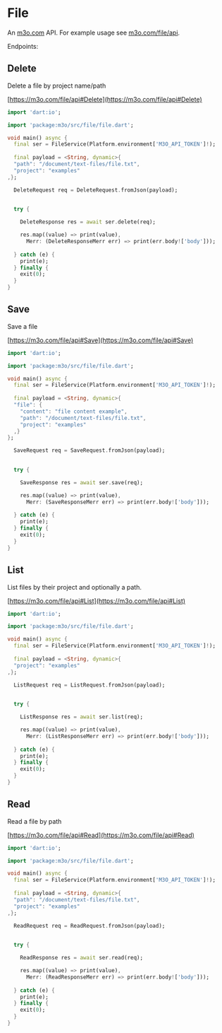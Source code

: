 # File

An [m3o.com](https://m3o.com) API. For example usage see [m3o.com/file/api](https://m3o.com/file/api).

Endpoints:

## Delete

Delete a file by project name/path


[https://m3o.com/file/api#Delete](https://m3o.com/file/api#Delete)

```dart
import 'dart:io';

import 'package:m3o/src/file/file.dart';

void main() async {
  final ser = FileService(Platform.environment['M3O_API_TOKEN']!);
 
  final payload = <String, dynamic>{
  "path": "/document/text-files/file.txt",
  "project": "examples"
,};

  DeleteRequest req = DeleteRequest.fromJson(payload);

  
  try {

	DeleteResponse res = await ser.delete(req);

    res.map((value) => print(value),
	  Merr: (DeleteResponseMerr err) => print(err.body!['body']));	
  
  } catch (e) {
    print(e);
  } finally {
    exit(0);
  }
}
```
## Save

Save a file


[https://m3o.com/file/api#Save](https://m3o.com/file/api#Save)

```dart
import 'dart:io';

import 'package:m3o/src/file/file.dart';

void main() async {
  final ser = FileService(Platform.environment['M3O_API_TOKEN']!);
 
  final payload = <String, dynamic>{
  "file": {
    "content": "file content example",
    "path": "/document/text-files/file.txt",
    "project": "examples"
  ,}
};

  SaveRequest req = SaveRequest.fromJson(payload);

  
  try {

	SaveResponse res = await ser.save(req);

    res.map((value) => print(value),
	  Merr: (SaveResponseMerr err) => print(err.body!['body']));	
  
  } catch (e) {
    print(e);
  } finally {
    exit(0);
  }
}
```
## List

List files by their project and optionally a path.


[https://m3o.com/file/api#List](https://m3o.com/file/api#List)

```dart
import 'dart:io';

import 'package:m3o/src/file/file.dart';

void main() async {
  final ser = FileService(Platform.environment['M3O_API_TOKEN']!);
 
  final payload = <String, dynamic>{
  "project": "examples"
,};

  ListRequest req = ListRequest.fromJson(payload);

  
  try {

	ListResponse res = await ser.list(req);

    res.map((value) => print(value),
	  Merr: (ListResponseMerr err) => print(err.body!['body']));	
  
  } catch (e) {
    print(e);
  } finally {
    exit(0);
  }
}
```
## Read

Read a file by path


[https://m3o.com/file/api#Read](https://m3o.com/file/api#Read)

```dart
import 'dart:io';

import 'package:m3o/src/file/file.dart';

void main() async {
  final ser = FileService(Platform.environment['M3O_API_TOKEN']!);
 
  final payload = <String, dynamic>{
  "path": "/document/text-files/file.txt",
  "project": "examples"
,};

  ReadRequest req = ReadRequest.fromJson(payload);

  
  try {

	ReadResponse res = await ser.read(req);

    res.map((value) => print(value),
	  Merr: (ReadResponseMerr err) => print(err.body!['body']));	
  
  } catch (e) {
    print(e);
  } finally {
    exit(0);
  }
}
```
